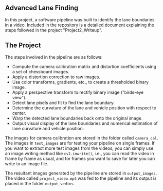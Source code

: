 ## Advanced Lane Finding

In this project, a software pipeline was built to identify the lane boundaries in a video. Included in the repository is a detailed document explaining the steps followed in the project "Project2_Writeup".  

The Project
---

The steps involved in the pipeline are as follows:

* Compute the camera calibration matrix and distortion coefficients using a set of chessboard images.
* Apply a distortion correction to raw images.
* Use color transforms, gradients, etc., to create a thresholded binary image.
* Apply a perspective transform to rectify binary image ("birds-eye view").
* Detect lane pixels and fit to find the lane boundary.
* Determine the curvature of the lane and vehicle position with respect to center.
* Warp the detected lane boundaries back onto the original image.
* Output visual display of the lane boundaries and numerical estimation of lane curvature and vehicle position.

The images for camera calibration are stored in the folder called `camera_cal`.  The images in `test_images` are for testing your pipeline on single frames.  If you want to extract more test images from the videos, you can simply use an image writing method like `cv2.imwrite()`, i.e., you can read the video in frame by frame as usual, and for frames you want to save for later you can write to an image file.  

The resultant images generated by the pipeline are stored in `output_images`. The video called `project_video.mp4` was fed to the pipeline and its output is placed in the folder `output_vedios`.  

